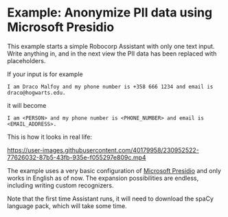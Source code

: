 #  Example: Anonymize PII data using Microsoft Presidio

This example starts a simple Robocorp Assistant with only one text input. Write anything in,
and in the next view the PII data has been replaced with placeholders.

If your input is for example

`I am Draco Malfoy and my phone number is +358 666 1234 and email is draco@hogwarts.edu.`

it will become

`I am <PERSON> and my phone number is <PHONE_NUMBER> and email is <EMAIL_ADDRESS>.`

This is how it looks in real life:

https://user-images.githubusercontent.com/40179958/230952522-77626032-87b5-43fb-935e-f055297e809c.mp4


The example uses a very basic configuration of [Microsoft Presidio](https://microsoft.github.io/presidio/)
and only works in English as of now. The expansion possibilities are endless, including writing
custom recognizers.

Note that the first time Assistant runs, it will need to download the spaCy language pack,
which will take some time.
